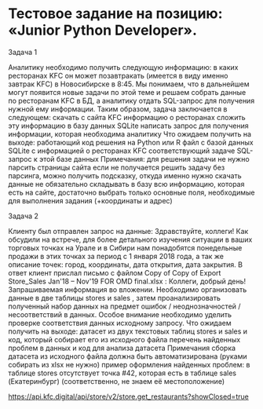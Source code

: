 # Тестовое задание на позицию: «Junior Python Developer».

Задача 1

Аналитику необходимо получить следующую информацию: в каких ресторанах
KFC он может позавтракать (имеется в виду именно завтрак KFC) в Новосибирске
в 8:45.
Мы понимаем, что в дальнейшем могут появится новые задачи по этой теме и
решаем собрать данные по ресторанам KFC в БД, а аналитику отдать SQL-запрос
для получения нужной ему информации.
Таким образом, задача заключается в следующем:
скачать с сайта KFC информацию о ресторанах
сложить эту информацию в базу данных SQLite
написать запрос для получения информации, которая необходима аналитику
Что ожидаем получить на выходе:
работающий код решения на Python или R
файл с базой данных SQLite с информацией о ресторанах KFC
соответствующий задаче SQL-запрос к этой базе данных
Примечания:
для решения задачи не нужно парсить страницы сайта
если не получается решить задачу без парсинга, можно получить подсказку,
откуда именно нужно скачать данные
не обязательно складывать в базу всю информацию, которая есть на сайте,
достаточно выбрать только основные поля, необходимые для выполнения
задания (+координаты и адрес)

Задача 2

Клиенту был отправлен запрос на данные:
Здравствуйте, коллеги!
Как обсудили на встрече, для более детального изучения ситуации в ваших
торговых точках на Урале и в Сибири нам понадобятся понедельные продажи
в этих точках за период с 1 января 2018 года, а так же описание точек: город,
координаты, дата открытия, дата закрытия.
В ответ клиент прислал письмо с файлом Copy of Copy of Export Store_Sales
Jan'18 – Nov'19 FOR OMD final.xlsx :
Коллеги, добрый день!
Запрашиваемая информация во вложении.
Необходимо организовать данные в две таблицы stores и sales , затем
проанализировать полученный набор данных на предмет ошибок /
неоднозначностей / несоответствий в данных. Особое внимание необходимо
уделить проверке соответствия данных исходному запросу.
Что ожидаем получить на выходе:
датасет из двух текстовых таблиц stores и sales и код, который собирает
его из исходного файла
перечень найденных проблем в данных и код для анализа датасета
Примечания
сборка датасета из исходного файла должна быть автоматизирована (руками
собирать из xlsx не нужно)
пример оформления найденных проблем: в таблице stores отсутствует
точка #42, которая есть в таблице sales (Екатеринбург) (соответственно, не
знаем её местоположение)

https://api.kfc.digital/api/store/v2/store.get_restaurants?showClosed=true
